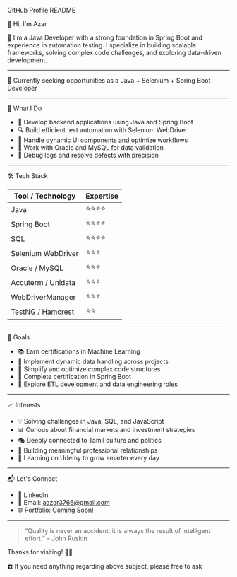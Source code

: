  GitHub Profile README

👋 Hi, I'm Azar

🎯 I'm a Java Developer with a strong foundation in Spring Boot and experience in automation testing. I specialize in building scalable frameworks, solving complex code challenges, and exploring data-driven development.

---

🚀 Currently seeking opportunities as a Java + Selenium + Spring Boot Developer

---

💼 What I Do

- 🧱 Develop backend applications using Java and Spring Boot
- 🔍 Build efficient test automation with Selenium WebDriver
- 🧠 Handle dynamic UI components and optimize workflows
- 🧪 Work with Oracle and MySQL for data validation
- 🧰 Debug logs and resolve defects with precision

---

🛠️ Tech Stack

| Tool / Technology     | Expertise |
|------------------------|-----------|
| Java                   | ⭐⭐⭐⭐ |
| Spring Boot            | ⭐⭐⭐⭐ |
| SQL                    | ⭐⭐⭐⭐ |
| Selenium WebDriver     | ⭐⭐⭐ |
| Oracle / MySQL         | ⭐⭐⭐ |
| Accuterm / Unidata     | ⭐⭐⭐ |
| WebDriverManager       | ⭐⭐⭐ |
| TestNG / Hamcrest      | ⭐⭐ |

---

🚀 Goals

- 📚 Earn certifications in Machine Learning
- 🧭 Implement dynamic data handling across projects
- 🐾 Simplify and optimize complex code structures
- 🚅 Complete certification in Spring Boot
- 🔄 Explore ETL development and data engineering roles

---

📈 Interests

- 💡 Solving challenges in Java, SQL, and JavaScript
- 📊 Curious about financial markets and investment strategies
- 🎭 Deeply connected to Tamil culture and politics
- 🤝 Building meaningful professional relationships
- 🐓 Learning on Udemy to grow smarter every day

---

📬 Let's Connect

- 💼 LinkedIn
- 📧 Email: aazar3766@gmail.com
- 🌐 Portfolio: Coming Soon!

---

> “Quality is never an accident; it is always the result of intelligent effort.” – John Ruskin

Thanks for visiting! 👨‍💻

☎️ If you need anything regarding above subject, please free to ask 

<!---
azarudeen8/azarudeen8 is a ✨ special ✨ repository because its `README.md` (this file) appears on your GitHub profile.
You can click the Preview link to take a look at your changes.
--->
